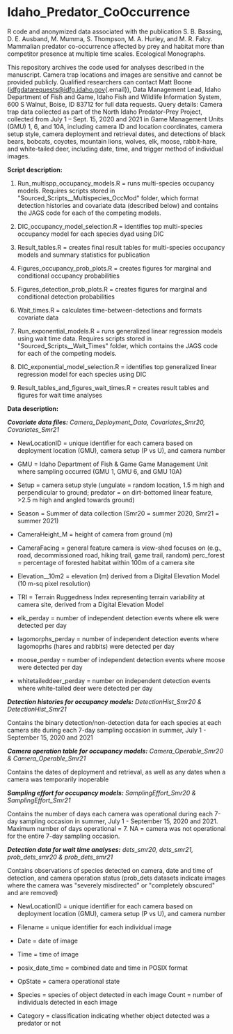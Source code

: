 # Idaho_Predator_CoOccurrence

R code and anonymized data associated with the publication S. B. Bassing, D. E. Ausband, M. Mumma, S. Thompson, M. A. Hurley, and M. R. Falcy. Mammalian predator co-occurrence affected by prey and habitat more than competitor presence at multiple time scales. Ecological Monographs.

This repository archives the code used for analyses described in the manuscript. Camera trap locations and images are sensitive and cannot be provided publicly. Qualified researchers can contact Matt Boone ([idfgdatarequests\@idfg.idaho.gov](mailto:idfgdatarequests@idfg.idaho.gov){.email}), Data Management Lead, Idaho Department of Fish and Game, Idaho Fish and Wildlife Information System, 600 S Walnut, Boise, ID 83712 for full data requests. Query details: Camera trap data collected as part of the North Idaho Predator-Prey Project, collected from July 1 – Sept. 15, 2020 and 2021 in Game Management Units (GMU) 1, 6, and 10A, including camera ID and location coordinates, camera setup style, camera deployment and retrieval dates, and detections of black bears, bobcats, coyotes, mountain lions, wolves, elk, moose, rabbit-hare, and white-tailed deer, including date, time, and trigger method of individual images.

**Script description:**

1.  Run_multispp_occupancy_models.R = runs multi-species occupancy models. Requires scripts stored in "Sourced_Scripts\_\_Multispecies_OccMod" folder, which format detection histories and covariate data (described below) and contains the JAGS code for each of the competing models.

2.  DIC_occupancy_model_selection.R = identifies top multi-species occupancy model for each species dyad using DIC

3.  Result_tables.R = creates final result tables for multi-species occupancy models and summary statistics for publication

4.  Figures_occupancy_prob_plots.R = creates figures for marginal and conditional occupancy probabilities

5.  Figures_detection_prob_plots.R = creates figures for marginal and conditional detection probabilities

6.  Wait_times.R = calculates time-between-detections and formats covariate data

7.  Run_exponential_models.R = runs generalized linear regression models using wait time data. Requires scripts stored in "Sourced_Scripts\_\_Wait_Times" folder, which contains the JAGS code for each of the competing models.

8.  DIC_exponential_model_selection.R = identifies top generalized linear regression model for each species using DIC

9.  Result_tables_and_figures_wait_times.R = creates result tables and figures for wait time analyses

**Data description:**

***Covariate data files:** Camera_Deployment_Data, Covariates_Smr20, Covariates_Smr21*

-   NewLocationID = unique identifier for each camera based on deployment location (GMU), camera setup (P vs U), and camera number

-   GMU = Idaho Department of Fish & Game Game Management Unit where sampling occurred (GMU 1, GMU 6, and GMU 10A)

-   Setup = camera setup style (ungulate = random location, 1.5 m high and perpendicular to ground; predator = on dirt-bottomed linear feature, \>2.5 m high and angled towards ground)

-   Season = Summer of data collection (Smr20 = summer 2020, Smr21 = summer 2021)

-   CameraHeight_M = height of camera from ground (m)

-   CameraFacing = general feature camera is view-shed focuses on (e.g., road, decommissioned road, hiking trail, game trail, random) perc_forest = percentage of forested habitat within 100m of a camera site

-   Elevation\_\_10m2 = elevation (m) derived from a Digital Elevation Model (10 m-sq pixel resolution)

-   TRI = Terrain Ruggedness Index representing terrain variability at camera site, derived from a Digital Elevation Model

-   elk_perday = number of independent detection events where elk were detected per day

-   lagomorphs_perday = number of independent detection events where lagomoprhs (hares and rabbits) were detected per day

-   moose_perday = number of independent detection events where moose were detected per day

-   whitetaileddeer_perday = number on independent detection events where white-tailed deer were detected per day

***Detection histories for occupancy models:** DetectionHist_Smr20 & DetectionHist_Smr21*

Contains the binary detection/non-detection data for each species at each camera site during each 7-day sampling occasion in summer, July 1 - September 15, 2020 and 2021

***Camera operation table for occupancy models:** Camera_Operable_Smr20 & Camera_Operable_Smr21*

Contains the dates of deployment and retrieval, as well as any dates when a camera was temporarily inoperable

***Sampling effort for occupancy models:** SamplingEffort_Smr20 & SamplingEffort_Smr21*

Contains the number of days each camera was operational during each 7-day sampling occasion in summer, July 1 - September 15, 2020 and 2021. Maximum number of days operational = 7. NA = camera was not operational for the entire 7-day sampling occasion.

***Detection data for wait time analyses:** dets_smr20, dets_smr21, prob_dets_smr20 & prob_dets_smr21*

Contains observations of species detected on camera, date and time of detection, and camera operation status (prob_dets datasets indicate images where the camera was "severely misdirected" or "completely obscured" and are removed)

-   NewLocationID = unique identifier for each camera based on deployment location (GMU), camera setup (P vs U), and camera number

-   Filename = unique identifier for each individual image

-   Date = date of image

-   Time = time of image

-   posix_date_time = combined date and time in POSIX format

-   OpState = camera operational state

-   Species = species of object detected in each image Count = number of individuals detected in each image

-   Category = classification indicating whether object detected was a predator or not
